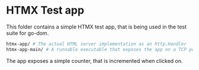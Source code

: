 # HTMX Test app

This folder contains a simple HTMX test app, that is being used in the test
suite for go-dom.

```sh
htmx-app/ # The actual HTML server implementation as an http.Handler
htmx-app-main/ # A runnable executable that exposes the app on a TCP port 
```

The app exposes a simple counter, that is incremented when clicked on.
